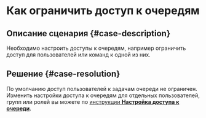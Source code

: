 # Как ограничить доступ к очередям


## Описание сценария {#case-description}

Необходимо настроить доступы к очередям, например ограничить доступ для пользователей или команд к одной из них.

## Решение {#case-resolution}

По умолчанию доступ пользователей к задачам очереди не ограничен. Изменить настройки доступа к очередям для отдельных пользователей, групп или ролей вы можете по [инструкции **Настройка доступа к очереди**](../../../tracker/manager/queue-access.md).